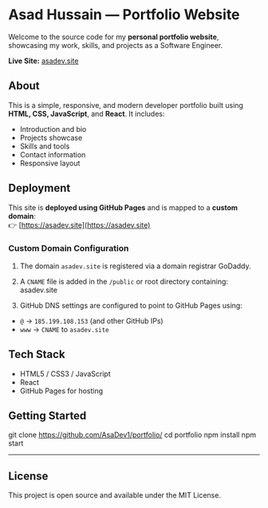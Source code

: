 # Asad Hussain — Portfolio Website

Welcome to the source code for my **personal portfolio website**, showcasing my work, skills, and projects as a Software Engineer.

**Live Site:** [asadev.site](https://asadev.site)


## About

This is a simple, responsive, and modern developer portfolio built using **HTML, CSS, JavaScript**, and **React**. It includes:

- Introduction and bio
- Projects showcase
- Skills and tools
- Contact information
- Responsive layout

## Deployment

This site is **deployed using GitHub Pages** and is mapped to a **custom domain**:  
👉 [https://asadev.site](https://asadev.site)

### Custom Domain Configuration

1. The domain `asadev.site` is registered via a domain registrar GoDaddy.
2. A `CNAME` file is added in the `/public` or root directory containing:
asadev.site

3. GitHub DNS settings are configured to point to GitHub Pages using:
- `@` → `185.199.108.153` (and other GitHub IPs)
- `www` → `CNAME` to `asadev.site`

## Tech Stack

- HTML5 / CSS3 / JavaScript
- React
- GitHub Pages for hosting


## Getting Started

git clone https://github.com/AsaDev1/portfolio/
cd portfolio
npm install
npm start

---

## License
This project is open source and available under the MIT License.